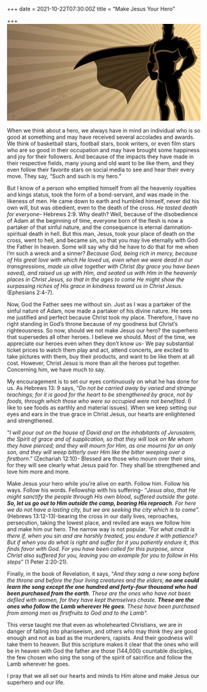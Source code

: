 +++
date = 2021-10-22T07:30:00Z
title = "Make Jesus Your Hero"

+++
![](/uploads/hero.jpg)

When we think about a hero, we always have in mind an individual who is so good at something and may have received several accolades and awards. We think of basketball stars, football stars, book writers, or even film stars who are so good in their occupation and may have brought some happiness and joy for their followers. And because of the impacts they have made in their respective fields, many young and old want to be like them, and they even follow their favorite stars on social media to see and hear their every move. They say, “Such and such is my hero.”

But I know of a person who emptied himself from all the heavenly royalties and kings status, took the form of a bond-servant, and was made in the likeness of men. He came down to earth and humbled himself, never did his own will, but was obedient, even to the death of the cross. _He tasted death for everyone_– Hebrews 2:9. Why death? Well, because of the disobedience of Adam at the beginning of time, everyone born of the flesh is now a partaker of that sinful nature, and the consequence is eternal damnation-spiritual death in hell. But this man, Jesus, took your place of death on the cross, went to hell, and became sin, so that you may live eternally with God the Father in heaven. Some will say why did he have to do that for me when I’m such a wreck and a sinner? _Because God, being rich in mercy, because of His great love with which He loved us, even when we were dead in our transgressions, made us alive together with Christ (by grace you have been saved), and raised us up with Him, and seated us with Him in the heavenly places in Christ Jesus, so that in the ages to come He might show the surpassing riches of His grace in kindness toward us in Christ Jesus._ (Ephesians 2:4-7).

Now, God the Father sees me without sin. Just as I was a partaker of the sinful nature of Adam, now made a partaker of his divine nature. He sees me justified and perfect because Christ took my place. Therefore, I have no right standing in God’s throne because of my goodness but Christ’s righteousness. So now, should we not make Jesus our hero? the superhero that supersedes all other heroes. I believe we should. Most of the time, we appreciate our heroes even when they don’t know us- We pay substantial ticket prices to watch them play and act, attend concerts, are excited to take pictures with them, buy their products, and want to be like them at all cost. However, Christ Jesus is more than all the heroes put together. Concerning him, we have much to say.

My encouragement is to set our eyes continuously on what he has done for us. As Hebrews 13: 9 says, “_Do not be carried away by varied and strange teachings; for it is good for the heart to be strengthened by grace, not by foods, through which those who were so occupied were not benefited_. (I like to see foods as earthly and material issues). When we keep setting our eyes and ears in the true grace in Christ Jesus, our hearts are enlightened and strengthened.

“_I will pour out on the house of David and on the inhabitants of Jerusalem, the Spirit of grace and of supplication, so that they will look on Me whom they have pierced; and they will mourn for Him, as one mourns for an only son, and they will weep bitterly over Him like the bitter weeping over a firstborn_.” (Zechariah 12:10)- Blessed are those who mourn over their sins, for they will see clearly what Jesus paid for. They shall be strengthened and love him more and more.

Make Jesus your hero while you’re alive on earth. Follow him. Follow his ways. Follow his words. Fellowship with his suffering- “_Jesus also, that He might sanctify the people through His own blood, suffered outside the gate. **So, let us go out to Him outside the camp, bearing His reproach**. For here we do not have a lasting city, but we are seeking the city which is to come_“. (Hebrews 13:12-13)-bearing the cross in our daily lives, reproaches, persecution, taking the lowest place, and reviled are ways we follow him and make him our hero. The narrow way is not popular. “_For what credit is there if, when you sin and are harshly treated, you endure it with patience? But if when you do what is right and suffer for it you patiently endure it, this finds favor with God. For you have been called for this purpose, since Christ also suffered for you, leaving you an example for you to follow in His steps_” (1 Peter 2:20-21).

Finally, in the book of Revelation, it says, “_And they sang a new song before the throne and before the four living creatures and the elders; **no one could learn the song except the one hundred and forty-four thousand who had been purchased from the earth**. These are the ones who have not been defiled with women, for they have kept themselves chaste. **These are the ones who follow the Lamb wherever He goes**. These have been purchased from among men as firstfruits to God and to the Lamb_“.

This verse taught me that even as wholehearted Christians, we are in danger of falling into phariseeism, and others who may think they are good enough and not as bad as the murderers, rapists. And their goodness will take them to heaven. But this scripture makes it clear that the ones who will be in heaven with God the father are those (144,000) countable disciples, the few chosen who sing the song of the spirit of sacrifice and follow the Lamb wherever he goes.

I pray that we all set our hearts and minds to Him alone and make Jesus our superhero and our life.